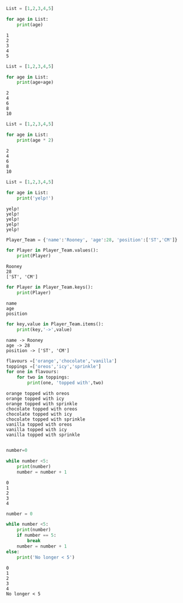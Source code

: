 ```python
List = [1,2,3,4,5]
```


```python
for age in List:
    print(age)
```

    1
    2
    3
    4
    5
    


```python
List = [1,2,3,4,5]
```


```python
for age in List:
    print(age+age)
```

    2
    4
    6
    8
    10
    


```python
List = [1,2,3,4,5]

for age in List:
    print(age * 2)
```

    2
    4
    6
    8
    10
    


```python
List = [1,2,3,4,5]

for age in List:
    print('yelp!')
```

    yelp!
    yelp!
    yelp!
    yelp!
    yelp!
    


```python
Player_Team = {'name':'Rooney', 'age':28, 'position':['ST','CM']}

for Player in Player_Team.values():
    print(Player)
```

    Rooney
    28
    ['ST', 'CM']
    


```python
for Player in Player_Team.keys():
    print(Player)
```

    name
    age
    position
    


```python
for key,value in Player_Team.items():
    print(key,'->',value)
```

    name -> Rooney
    age -> 28
    position -> ['ST', 'CM']
    


```python
flavours =['orange','chocolate','vanilla']
toppings =['oreos','icy','sprinkle']
for one in flavours:
    for two in toppings:
        print(one, 'topped with',two)
```

    orange topped with oreos
    orange topped with icy
    orange topped with sprinkle
    chocolate topped with oreos
    chocolate topped with icy
    chocolate topped with sprinkle
    vanilla topped with oreos
    vanilla topped with icy
    vanilla topped with sprinkle
    


```python

```


```python
number=0
```


```python
while number <5:
    print(number)
    number = number + 1
```

    0
    1
    2
    3
    4
    


```python
number = 0

while number <5:
    print(number)
    if number == 5:
        break
    number = number + 1
else:
    print('No longer < 5')
```

    0
    1
    2
    3
    4
    No longer < 5
    


```python

```


```python

```


```python

```


```python

```


```python

```
